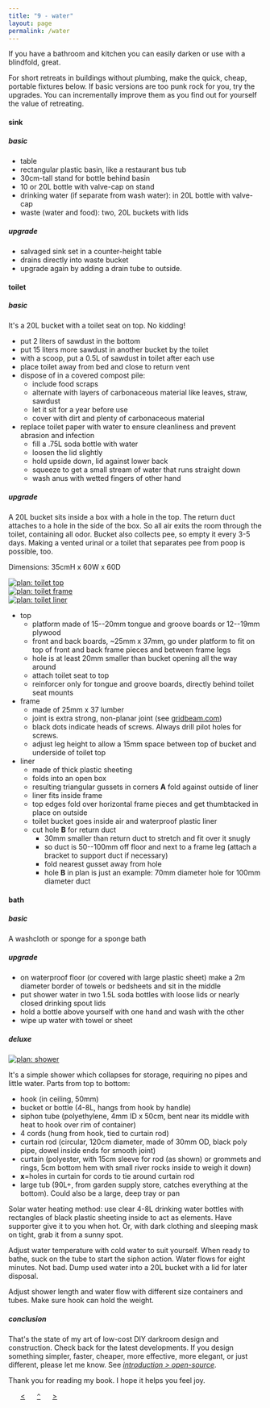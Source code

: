 ```yaml
---
title: "9 - water"
layout: page
permalink: /water
---
```


If you have a bathroom and kitchen you can easily darken or use with a blindfold, great. 

For short retreats in buildings without plumbing, make the quick, cheap, portable fixtures below. If basic versions are too punk rock for you, try the upgrades. You can incrementally improve them as you find out for yourself the value of retreating.

#### sink

##### basic

- table
- rectangular plastic basin, like a restaurant bus tub
- 30cm-tall stand for bottle behind basin
- 10 or 20L bottle with valve-cap on stand
- drinking water (if separate from wash water): in 20L bottle with valve-cap
- waste (water and food): two, 20L buckets with lids

##### upgrade

- salvaged sink set in a counter-height table
- drains directly into waste bucket
- upgrade again by adding a drain tube to outside. 

#### toilet

##### basic

It's a 20L bucket with a toilet seat on top. No kidding!
    
- put 2 liters of sawdust in the bottom
- put 15 liters more sawdust in another bucket by the toilet
- with a scoop, put a 0.5L of sawdust in toilet after each use
- place toilet away from bed and close to return vent
- dispose of in a covered compost pile:
    - include food scraps 
    - alternate with layers of carbonaceous material like leaves, straw, sawdust
    - let it sit for a year before use
    - cover with dirt and plenty of carbonaceous material
- replace toilet paper with water to ensure cleanliness and prevent abrasion and infection
    - fill a .75L soda bottle with water
    - loosen the lid slightly
    - hold upside down, lid against lower back
    - squeeze to get a small stream of water that runs straight down
    - wash anus with wetted fingers of other hand

##### upgrade

A 20L bucket sits inside a box with a hole in the top. The return duct attaches to a hole in the side of the box. So all air exits the room through the toilet, containing all odor. Bucket also collects pee, so empty it every 3-5 days. Making a vented urinal or a toilet that separates pee from poop is possible, too. 

Dimensions: 35cmH x 60W x 60D

[![plan: toilet top](img/plan/image/toilet-top.png)](/img/plan/toilet-top.pdf)  
[![plan: toilet frame](img/plan/image/toilet-frame.png)](/img/plan/toilet-frame.pdf)  
[![plan: toilet liner](img/plan/image/toilet-liner.png)](/img/plan/toilet-liner.pdf)

- top
    - platform made of 15--20mm tongue and groove boards or 12--19mm plywood
    - front and back boards, ~25mm x 37mm, go under platform to fit on top of front and back frame pieces and between frame legs
    - hole is at least 20mm smaller than bucket opening all the way around 
    - attach toilet seat to top 
    - reinforcer only for tongue and groove boards, directly behind toilet seat mounts
- frame
    - made of 25mm x 37 lumber
    - joint is extra strong, non-planar joint (see [gridbeam.com](http://gridbeam.com))
    - black dots indicate heads of screws. Always drill pilot holes for screws.
    - adjust leg height to allow a 15mm space between top of bucket and underside of toilet top
- liner
    - made of thick plastic sheeting 
    - folds into an open box
    - resulting triangular gussets in corners **A** fold against outside of liner
    - liner fits inside frame
    - top edges fold over horizontal frame pieces and get thumbtacked in place on outside
    - toilet bucket goes inside air and waterproof plastic liner
    - cut hole **B** for return duct 
        - 30mm smaller than return duct to stretch and fit over it snugly
        - so duct is 50--100mm off floor and next to a frame leg (attach a bracket to support duct if necessary) 
        - fold nearest gusset away from hole
        - hole **B** in plan is just an example: 70mm diameter hole for 100mm diameter duct

#### bath

##### basic

A washcloth or sponge for a sponge bath

##### upgrade

- on waterproof floor (or covered with large plastic sheet) make a 2m diameter border of towels or bedsheets and sit in the middle 
- put shower water in two 1.5L soda bottles with loose lids or nearly closed drinking spout lids
- hold a bottle above yourself with one hand and wash with the other
- wipe up water with towel or sheet

##### deluxe

[![plan: shower](img/plan/image/shower.png)](/img/plan/shower.pdf)

It's a simple shower which collapses for storage, requiring no pipes and little water. Parts from top to bottom:

- hook (in ceiling, 50mm)
- bucket or bottle (4-8L, hangs from hook by handle)
- siphon tube (polyethylene, 4mm ID x 50cm, bent near its middle with heat to hook over rim of container)
- 4 cords (hung from hook, tied to curtain rod)
- curtain rod (circular, 120cm diameter, made of 30mm OD, black poly pipe, dowel inside ends for smooth joint)
- curtain (polyester, with 15cm sleeve for rod (as shown) or grommets and rings, 5cm bottom hem with small river rocks inside to weigh it down)
- **x**=holes in curtain for cords to tie around curtain rod
- large tub (90L+, from garden supply store, catches everything at the bottom). Could also be a large, deep tray or pan

Solar water heating method: use clear 4-8L drinking water bottles with rectangles of black plastic sheeting inside to act as elements. Have supporter give it to you when hot. Or, with dark clothing and sleeping mask on tight, grab it from a sunny spot.

Adjust water temperature with cold water to suit yourself. When ready to bathe, suck on the tube to start the siphon action. Water flows for eight minutes. Not bad. Dump used water into a 20L bucket with a lid for later disposal.

Adjust shower length and water flow with different size containers and tubes. Make sure hook can hold the weight.

##### conclusion

That's the state of my art of low-cost DIY darkroom design and construction. Check back for the latest developments. If you design something simpler, faster, cheaper, more effective, more elegant, or just different, please let me know. See [*introduction > open-source*](/introduction#open-source).

Thank you for reading my book. I hope it helps you feel joy.


&nbsp;&nbsp;&nbsp;&nbsp;&nbsp;&nbsp;[&lt;](/darkness)&nbsp;&nbsp;&nbsp;&nbsp;&nbsp;&nbsp;[`^`](/)&nbsp;&nbsp;&nbsp;&nbsp;&nbsp;&nbsp;[&gt;](/appendix-laws-of-life)

